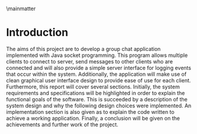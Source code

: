 \mainmatter

# Introduction

The aims of this project are to develop a group chat application implemented with Java socket programming. This program allows multiple clients to connect to server, send messages to other clients who are connected and will also provide a simple server interface for logging events that occur within the system. Additionally, the application will make use of clean graphical user interface design to provide ease of use for each client. Furthermore, this report will cover several sections. Initially, the system requirements and specifications will be highlighted in order to explain the functional goals of the software. This is succeeded by a description of the system design and why the following design choices were implemented. An implementation section is also given as to explain the code written to achieve a working application. Finally, a conclusion will be given on the achievements and further work of the project.
